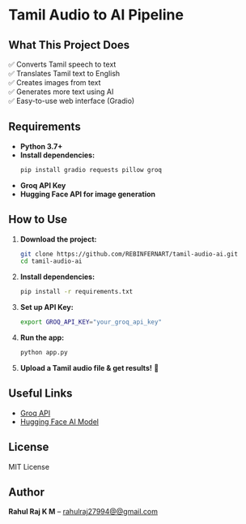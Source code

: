 # Tamil Audio to AI Pipeline  

## What This Project Does  
✅ Converts Tamil speech to text  
✅ Translates Tamil text to English  
✅ Creates images from text  
✅ Generates more text using AI  
✅ Easy-to-use web interface (Gradio)  

## Requirements  
- **Python 3.7+**  
- **Install dependencies:**  
  ```bash  
  pip install gradio requests pillow groq  
  ```  
- **Groq API Key**  
- **Hugging Face API for image generation**  

## How to Use  
1. **Download the project:**  
   ```bash  
   git clone https://github.com/REBINFERNART/tamil-audio-ai.git  
   cd tamil-audio-ai  
   ```  
2. **Install dependencies:**  
   ```bash  
   pip install -r requirements.txt  
   ```  
3. **Set up API Key:**  
   ```bash  
   export GROQ_API_KEY="your_groq_api_key"  
   ```  
4. **Run the app:**  
   ```bash  
   python app.py  
   ```  
5. **Upload a Tamil audio file & get results!** 🎉  

## Useful Links  
- [Groq API](https://groq.com/)  
- [Hugging Face AI Model](https://huggingface.co/spaces/REBIN007/Audio_to_image_model)  

## License  
MIT License  

## Author  
**Rahul Raj K M** – [rahulraj27994@@gmail.com](mailto:rahulraj2794@gmail.com)  
